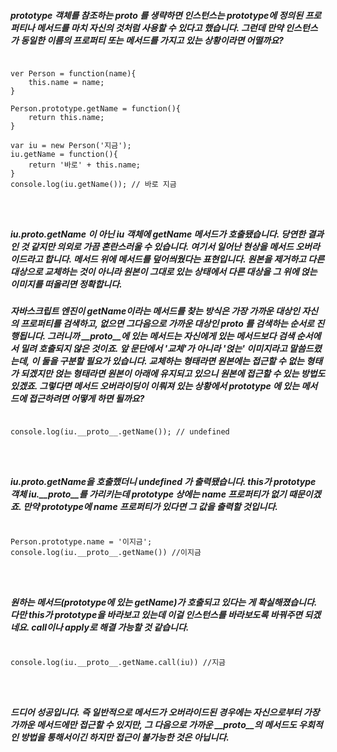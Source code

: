 ##### prototype 객체를 참조하는 __proto__ 를 생략하면 인스턴스는 prototype에 정의된 프로퍼티나 메서드를 마치 자신의 것처럼 사용할 수 있다고 했습니다. 그런데 만약 인스턴스가 동일한 이름의 프로퍼티 또는 메서드를 가지고 있는 상황이라면 어떨까요? 

<pre>
<code>
ver Person = function(name){
    this.name = name;
}

Person.prototype.getName = function(){
    return this.name;
}

var iu = new Person('지금');
iu.getName = function(){
    return '바로' + this.name;
}
console.log(iu.getName()); // 바로 지금 
</pre>
</code>

##### iu.__proto__.getName 이 아닌 iu 객체에 getName 메서드가 호출됐습니다. 당연한 결과인 것 같지만 의외로 가끔 혼란스러울 수 있습니다. 여기서 일어난 현상을 메서드 오버라이드라고 합니다. 메서드 위에 메서드를 덮어씌웠다는 표현입니다. 원본을 제거하고 다른 대상으로 교체하는 것이 아니라 원본이 그대로 있는 상태에서 다른 대상을 그 위에 얹는 이미지를 떠올리면 정확합니다. 

##### 자바스크립트 엔진이 getName이라는 메서드를 찾는 방식은 가장 가까운 대상인 자신의 프로퍼티를 검색하고, 없으면 그다음으로 가까운 대상인 __proto__ 를 검색하는 순서로 진행됩니다. 그러니까 __proto__에 있는 메서드는 자신에게 있는 메서드보다 검색 순서에서 밀려 호출되지 않은 것이죠. 앞 문단에서 '교체'가 아니라 '얹는' 이미지라고 말씀드렸는데, 이 둘을 구분할 필요가 있습니다. 교체하는 형태라면 원본에는 접근할 수 없는 형태가 되겠지만 얹는 형태라면 원본이 아래에 유지되고 있으니 원본에 접근할 수 있는 방법도 있겠죠. 그렇다면 메서드 오버라이딩이 이뤄져 있는 상황에서 prototype 에 있는 메서드에 접근하려면 어떻게 하면 될까요? 

<pre>
<code>
console.log(iu.__proto__.getName()); // undefined
</pre>
</code>

##### iu.__proto__.getName을 호출했더니 undefined 가 출력됐습니다. this가 prototype 객체 iu.__proto__를 가리키는데 prototype 상에는 name 프로퍼티가 없기 때문이겠죠. 만약 prototype에 name 프로퍼티가 있다면 그 값을 출력할 것입니다. 

<pre>
<code>
Person.prototype.name = '이지금';
console.log(iu.__proto__.getName()) //이지금
</pre>
</code>

##### 원하는 메서드(prototype에 있는 getName)가 호출되고 있다는 게 확실해졌습니다. 다만 this가 prototype을 바라보고 있는데 이걸 인스턴스를 바라보도록 바꿔주면 되겠네요. call이나 apply로 해결 가능할 것 같습니다. 


<pre>
<code>
console.log(iu.__proto__.getName.call(iu)) //지금
</pre>
</code>

##### 드디어 성공입니다. 즉 일반적으로 메서드가 오버라이드된 경우에는 자신으로부터 가장 가까운 메서드에만 접근할 수 있지만, 그 다음으로 가까운 __proto__의 메서드도 우회적인 방법을 통해서이긴 하지만 접근이 불가능한 것은 아닙니다. 

